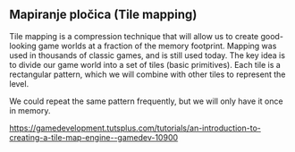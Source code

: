 ## Mapiranje pločica (Tile mapping)

Tile mapping is a compression technique that will allow us to create good-looking game worlds at a fraction of the memory footprint. Mapping was used in thousands of classic games, and is still used today. The key idea is to divide our game world into a set of tiles (basic primitives). Each tile is a rectangular pattern, which we will combine with other tiles to represent the level.

We could repeat the same pattern frequently, but we will only have it once in memory.

https://gamedevelopment.tutsplus.com/tutorials/an-introduction-to-creating-a-tile-map-engine--gamedev-10900
